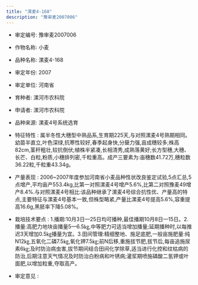 ```yaml
---
title: "漯麦4-168"
description: "豫审麦2007006"
---
```

* 审定编号:  豫审麦2007006

*  作物名称:  小麦

*  品种名称:  漯麦4-168

*  审定年份:  2007

*  审定单位:  河南省

* 育种者:  漯河市农科院

*  申请者:  漯河市农科院

*  品种来源:  漯麦4号系统选育

*  特征特性 : 
属半冬性大穗型中熟品系,生育期225天,与对照漯麦4号熟期相同。幼苗半直立,叶色深绿,抗寒性较好,春季起身快,分蘖力强,亩成穗较多;株高82cm,茎秆粗壮,较抗倒伏;植株半紧凑,长相清秀,成熟落黄好;长方型穗,大穗、长芒、白粒,粉质,小穗排列密,千粒重高。成产三要素为:亩穗数41.72万,穗粒数36.22粒,千粒重43.34g。
 
*  产量表现 : 
2006~2007年度参加河南省小麦品种性状改良鉴定试验,5点汇总,5点增产,平均亩产553.4kg,比第一对照漯麦4号增产5.6%,比第二对照豫麦49增产8.4%.与对照漯麦4号相比:该品种继承了漯麦4号综合抗性优、产量高的特点,主要特征与漯麦4号基本一致,但株型略紧,产量比漯麦4号提高5.6%,容重提高16.6g,黑胚率下降5.08%。

*  栽培技术要点 : 
1.播期:10月3日—25日均可播种,最佳播期10月8日—15日。2.播量:高肥力地块亩播量5—6.5㎏,中等肥力可适当增加播量;延期播种时,以每推迟3天增加0.5㎏播量为宜。3.田间管理:精细整地、施足底肥,一般亩施肥量:纯N12㎏,五氧化二磷7.5㎏,氧化钾7.5㎏;前N后移,重施拔节肥,拔节后,每亩追施尿素6㎏;及时防治病虫害,拔节期间结合田间化学除草,适当进行化控和纹枯病的防治,后期注意天气情况及时防治白粉病和叶锈病;灌浆期喷施磷酸二氢钾或叶面肥,以增加粒重,夺取高产。

*  审定意见 : 

